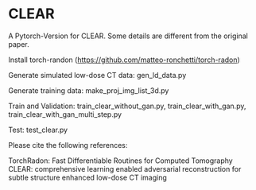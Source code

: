 # CLEAR

A Pytorch-Version for CLEAR. Some details are different from the original paper.

Install torch-randon (https://github.com/matteo-ronchetti/torch-radon)

Generate simulated low-dose CT data: gen_ld_data.py

Generate training data: make_proj_img_list_3d.py

Train and Validation: train_clear_without_gan.py, train_clear_with_gan.py, train_clear_with_gan_multi_step.py

Test: test_clear.py

Please cite the following references:

TorchRadon: Fast Differentiable Routines for Computed Tomography
CLEAR: comprehensive learning enabled adversarial reconstruction for subtle structure enhanced low-dose CT imaging
